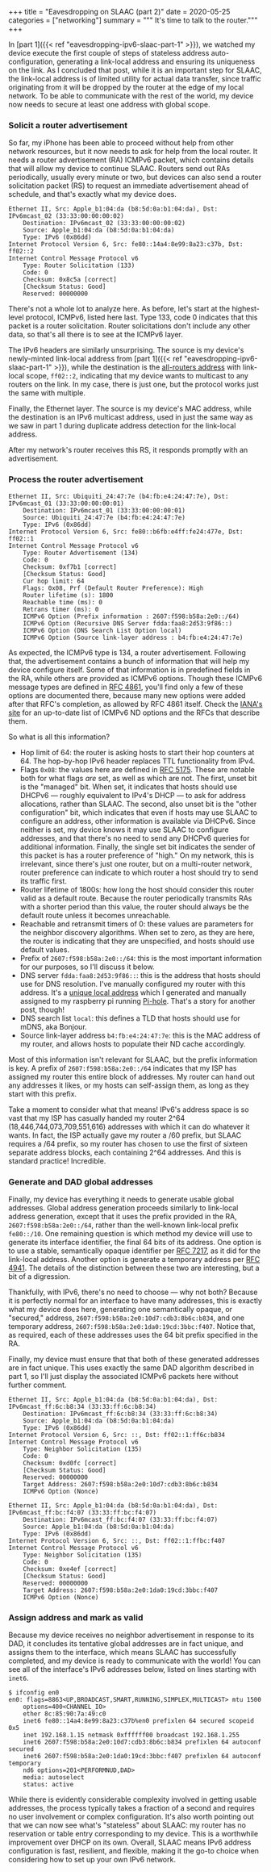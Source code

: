 +++
title = "Eavesdropping on SLAAC (part 2)"
date = 2020-05-25
categories = ["networking"]
summary = """
It's time to talk to the router."""
+++

In [part 1]({{< ref "eavesdropping-ipv6-slaac-part-1" >}}), we watched my device
execute the first couple of steps of stateless address auto-configuration,
generating a link-local address and ensuring its uniqueness on the link. As I
concluded that post, while it is an important step for SLAAC, the link-local
address is of limited utility for actual data transfer, since traffic
originating from it will be dropped by the router at the edge of my local
network. To be able to communicate with the rest of the world, my device now
needs to secure at least one address with global scope.

### Solicit a router advertisement

So far, my iPhone has been able to proceed without help from other network
resources, but it now needs to ask for help from the local router. It needs a
router advertisement (RA) ICMPv6 packet, which contains details that will allow
my device to continue SLAAC. Routers send out RAs periodically, usually every
minute or two, but devices can also send a router solicitation packet (RS) to
request an immediate advertisement ahead of schedule, and that's exactly what my
device does.

```text
Ethernet II, Src: Apple_b1:04:da (b8:5d:0a:b1:04:da), Dst: IPv6mcast_02 (33:33:00:00:00:02)
    Destination: IPv6mcast_02 (33:33:00:00:00:02)
    Source: Apple_b1:04:da (b8:5d:0a:b1:04:da)
    Type: IPv6 (0x86dd)
Internet Protocol Version 6, Src: fe80::14a4:8e99:8a23:c37b, Dst: ff02::2
Internet Control Message Protocol v6
    Type: Router Solicitation (133)
    Code: 0
    Checksum: 0x8c5a [correct]
    [Checksum Status: Good]
    Reserved: 00000000
```

There's not a whole lot to analyze here. As before, let's start at the
highest-level protocol, ICMPv6, listed here last. Type 133, code 0 indicates
that this packet is a router solicitation. Router solicitations don't include
any other data, so that's all there is to see at the ICMPv6 layer.

The IPv6 headers are similarly unsurprising. The source is my device's
newly-minted link-local address from [part 1]({{< ref
"eavesdropping-ipv6-slaac-part-1" >}}), while the destination is the
[all-routers address](https://tools.ietf.org/html/rfc4291#page-16) with
link-local scope, `ff02::2`, indicating that my device wants to multicast to any
routers on the link. In my case, there is just one, but the protocol works just
the same with multiple.

Finally, the Ethernet layer. The source is my device's MAC address, while the
destination is an IPv6 multicast address, used in just the same way as we saw in
part 1 during duplicate address detection for the link-local address.

After my network's router receives this RS, it responds promptly with an
advertisement.

### Process the router advertisement

```text
Ethernet II, Src: Ubiquiti_24:47:7e (b4:fb:e4:24:47:7e), Dst: IPv6mcast_01 (33:33:00:00:00:01)
    Destination: IPv6mcast_01 (33:33:00:00:00:01)
    Source: Ubiquiti_24:47:7e (b4:fb:e4:24:47:7e)
    Type: IPv6 (0x86dd)
Internet Protocol Version 6, Src: fe80::b6fb:e4ff:fe24:477e, Dst: ff02::1
Internet Control Message Protocol v6
    Type: Router Advertisement (134)
    Code: 0
    Checksum: 0xf7b1 [correct]
    [Checksum Status: Good]
    Cur hop limit: 64
    Flags: 0x08, Prf (Default Router Preference): High
    Router lifetime (s): 1800
    Reachable time (ms): 0
    Retrans timer (ms): 0
    ICMPv6 Option (Prefix information : 2607:f598:b58a:2e0::/64)
    ICMPv6 Option (Recursive DNS Server fdda:faa8:2d53:9f86::)
    ICMPv6 Option (DNS Search List Option local)
    ICMPv6 Option (Source link-layer address : b4:fb:e4:24:47:7e)
```

As expected, the ICMPv6 type is 134, a router advertisement. Following that, the
advertisement contains a bunch of information that will help my device configure
itself. Some of that information is in predefined fields in the RA, while others
are provided as ICMPv6 options. Though these ICMPv6 message types are defined in
[RFC 4861](https://tools.ietf.org/html/rfc4861), you'll find only a few of these
options are documented there, because many new options were added after that
RFC's completion, as allowed by RFC 4861 itself. Check the [IANA's
site](https://www.iana.org/assignments/icmpv6-parameters/icmpv6-parameters.xhtml#icmpv6-parameters-5)
for an up-to-date list of ICMPv6 ND options and the RFCs that describe them.

So what is all this information?

- Hop limit of 64: the router is asking hosts to start their hop counters at 64.
  The hop-by-hop IPv6 header replaces TTL functionality from IPv4.
- Flags `0x08`: the values here are defined in [RFC
  5175](https://tools.ietf.org/html/rfc5175#page-2). These are notable both for
  what flags _are_ set, as well as which are not. The first, unset bit is the
  "managed" bit. When set, it indicates that hosts should use DHCPv6 — roughly
  equivalent to IPv4's DHCP — to ask for address allocations, rather than SLAAC.
  The second, also unset bit is the "other configuration" bit, which indicates
  that even if hosts may use SLAAC to configure an address, other information is
  available via DHCPv6. Since neither is set, my device knows it may use SLAAC
  to configure addresses, and that there's no need to send any DHCPv6 queries
  for additional information. Finally, the single set bit indicates the sender
  of this packet is has a router preference of "high." On my network, this is
  irrelevant, since there's just one router, but on a multi-router network,
  router preference can indicate to which router a host should try to send its
  traffic first.
- Router lifetime of 1800s: how long the host should consider this router valid
  as a default route. Because the router periodically transmits RAs with a
  shorter period than this value, the router should always be the default route
  unless it becomes unreachable.
- Reachable and retransmit timers of 0: these values are parameters for the
  neighbor discovery algorithms. When set to zero, as they are here, the router
  is indicating that they are unspecified, and hosts should use default values.
- Prefix of `2607:f598:b58a:2e0::/64`: this is the most important information
  for our purposes, so I'll discuss it below.
- DNS server `fdda:faa8:2d53:9f86::`: this is the address that hosts should use
  for DNS resolution. I've manually configured my router with this address. It's
  a [unique local address](https://tools.ietf.org/html/rfc4193) which I
  generated and manually assigned to my raspberry pi running
  [Pi-hole](https://pi-hole.net/). That's a story for another post, though!
- DNS search list `local`: this defines a TLD that hosts should use for mDNS,
  aka Bonjour.
- Source link-layer address `b4:fb:e4:24:47:7e`: this is the MAC address of my
  router, and allows hosts to populate their ND cache accordingly.

Most of this information isn't relevant for SLAAC, but the prefix information is
key. A prefix of `2607:f598:b58a:2e0::/64` indicates that my ISP has assigned my
router this entire block of addresses. My router can hand out any addresses it
likes, or my hosts can self-assign them, as long as they start with this prefix.

Take a moment to consider what that means! IPv6's address space is so vast that
my ISP has casually handed my router 2^64 (18,446,744,073,709,551,616) addresses
with which it can do whatever it wants. In fact, the ISP actually gave my router
a /60 prefix, but SLAAC requires a /64 prefix, so my router has chosen to use
the first of sixteen separate address blocks, each containing 2^64 addresses.
And this is standard practice! Incredible.

### Generate and DAD global addresses

Finally, my device has everything it needs to generate usable global addresses.
Global address generation proceeds similarly to link-local address generation,
except that it uses the prefix provided in the RA, `2607:f598:b58a:2e0::/64`,
rather than the well-known link-local prefix `fe80::/10`. One remaining question
is which method my device will use to generate its interface identifier, the
final 64 bits of its address. One option is to use a stable, semantically opaque
identifier per [RFC 7217](https://tools.ietf.org/html/rfc7217#page-7), as it did
for the link-local address. Another option is generate a temporary address per
[RFC 4941](https://tools.ietf.org/html/rfc4941). The details of the distinction
between these two are interesting, but a bit of a digression.

Thankfully, with IPv6, there's no need to choose — why not both? Because it is
perfectly normal for an interface to have many addresses, this is exactly what
my device does here, generating one semantically opaque, or "secured," address,
`2607:f598:b58a:2e0:10d7:cdb3:8b6c:b834`, and one temporary address,
`2607:f598:b58a:2e0:1da0:19cd:3bbc:f407`. Notice that, as required, each of
these addresses uses the 64 bit prefix specified in the RA.

Finally, my device must ensure that that both of these generated addresses are
in fact unique. This uses exactly the same DAD algorithm described in part 1, so
I'll just display the associated ICMPv6 packets here without further
comment.

```text
Ethernet II, Src: Apple_b1:04:da (b8:5d:0a:b1:04:da), Dst: IPv6mcast_ff:6c:b8:34 (33:33:ff:6c:b8:34)
    Destination: IPv6mcast_ff:6c:b8:34 (33:33:ff:6c:b8:34)
    Source: Apple_b1:04:da (b8:5d:0a:b1:04:da)
    Type: IPv6 (0x86dd)
Internet Protocol Version 6, Src: ::, Dst: ff02::1:ff6c:b834
Internet Control Message Protocol v6
    Type: Neighbor Solicitation (135)
    Code: 0
    Checksum: 0xd0fc [correct]
    [Checksum Status: Good]
    Reserved: 00000000
    Target Address: 2607:f598:b58a:2e0:10d7:cdb3:8b6c:b834
    ICMPv6 Option (Nonce)

Ethernet II, Src: Apple_b1:04:da (b8:5d:0a:b1:04:da), Dst: IPv6mcast_ff:bc:f4:07 (33:33:ff:bc:f4:07)
    Destination: IPv6mcast_ff:bc:f4:07 (33:33:ff:bc:f4:07)
    Source: Apple_b1:04:da (b8:5d:0a:b1:04:da)
    Type: IPv6 (0x86dd)
Internet Protocol Version 6, Src: ::, Dst: ff02::1:ffbc:f407
Internet Control Message Protocol v6
    Type: Neighbor Solicitation (135)
    Code: 0
    Checksum: 0xe4ef [correct]
    [Checksum Status: Good]
    Reserved: 00000000
    Target Address: 2607:f598:b58a:2e0:1da0:19cd:3bbc:f407
    ICMPv6 Option (Nonce)
```

### Assign address and mark as valid

Because my device receives no neighbor advertisement in response to its DAD, it
concludes its tentative global addresses are in fact unique, and assigns them to
the interface, which means SLAAC has successfully completed, and my device is
ready to communicate with the world! You can see all of the interface's IPv6
addresses below, listed on lines starting with `inet6`.

```text
$ ifconfig en0
en0: flags=8863<UP,BROADCAST,SMART,RUNNING,SIMPLEX,MULTICAST> mtu 1500
	options=400<CHANNEL_IO>
	ether 8c:85:90:7a:49:c0
	inet6 fe80::14a4:8e99:8a23:c37b%en0 prefixlen 64 secured scopeid 0x5
	inet 192.168.1.15 netmask 0xffffff00 broadcast 192.168.1.255
	inet6 2607:f598:b58a:2e0:10d7:cdb3:8b6c:b834 prefixlen 64 autoconf secured
	inet6 2607:f598:b58a:2e0:1da0:19cd:3bbc:f407 prefixlen 64 autoconf temporary
	nd6 options=201<PERFORMNUD,DAD>
	media: autoselect
	status: active
```

While there is evidently considerable complexity involved in getting usable
addresses, the process typically takes a fraction of a second and requires no
user involvement or complex configuration. It's also worth pointing out that we
can now see what's "stateless" about SLAAC: my router has no reservation or
table entry corresponding to my device. This is a worthwhile improvement over
DHCP on its own. Overall, SLAAC means IPv6 address configuration is fast,
resilient, and flexible, making it the go-to choice when considering how to set
up your own IPv6 network.
